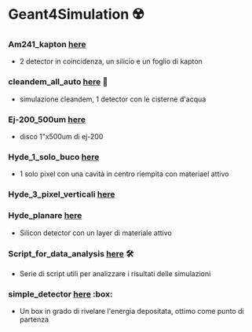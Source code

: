 # Geant4Simulation :radioactive:

### Am241_kapton [here](Am241_kapton) 
  - 2 detector in coincidenza, un silicio e un foglio di kapton

### cleandem_all_auto [here](cleandem_all_auto) :robot:
  - simulazione cleandem, 1 detector con le cisterne d'acqua

### Ej-200_500um [here](Ej-200_500um)
  - disco 1"x500um di ej-200

### Hyde_1_solo_buco [here](Hyde_1_solo_buco)
  - 1 solo pixel con una cavità in centro riempita con materiael attivo

### Hyde_3_pixel_verticali [here](Hyde_3_pixel_verticali) 

### Hyde_planare [here](Hyde_planare)
  - Silicon detector con un layer di materiale attivo

### Script_for_data_analysis [here](Script_for_data_analysis) :hammer_and_wrench:
  - Serie di script utili per analizzare i risultati delle simulazioni

### simple_detector [here](simple_detector) :box:
  - Un box in grado di rivelare l'energia depositata, ottimo come punto di partenza

